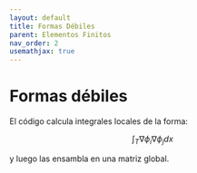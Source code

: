 ```yaml
---
layout: default
title: Formas Débiles
parent: Elementos Finitos
nav_order: 2
usemathjax: true
---
```


# Formas débiles

El código calcula integrales locales de la forma:

$$ \int_T \nabla \phi_i \nabla \phi_j dx $$

y luego las ensambla en una matriz global.




